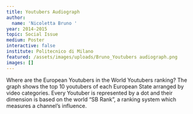 ```yaml
---
title: Youtubers Audiograph
author:
  name: 'Nicoletta Bruno '
year: 2014-2015
topic: Social Issue
medium: Poster
interactive: false
institute: Politecnico di Milano
featured: /assets/images/uploads/Bruno_Youtubers audiograph.png
images: []
---
```

Where are the European Youtubers in the World Youtubers ranking? The graph shows the top 10 youtubers of each European State arranged by video categories. Every Youtuber is represented by a dot and their dimension is based on the world “SB Rank”, a ranking system which measures a channel’s influence.
